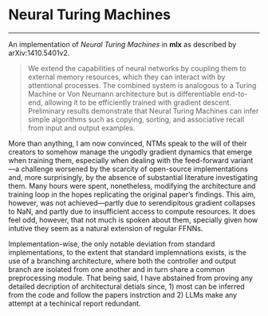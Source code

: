 # **Neural Turing Machines**
- - -
An implementation of *Neural Turing Machines* in **mlx** as described by arXiv:1410.5401v2.
> We extend the capabilities of neural networks by coupling them to external memory resources, which they can interact with by attentional processes. The combined system is analogous to a Turing Machine or Von Neumann architecture but is differentiable end-to-end, allowing it to be efficiently trained with gradient descent. Preliminary results demonstrate that Neural Turing Machines can infer simple algorithms such as copying, sorting, and associative recall from input and output examples.

More than anything, I am now convinced, NTMs speak to the will of their creators to somehow manage the ungodly gradient dynamics that emerge when training them, especially when dealing with the feed-forward variant—a challenge worsened by the scarcity of open-source implementations and, more surprisingly, by the absence of substantial literature investigating them. Many hours were spent, nonetheless, modifying the architecture and training loop in the hopes replicating the original paper’s findings. This aim, however, was not achieved—partly due to serendipitous gradient collapses to NaN, and partly due to insufficient access to compute resources. It does feel odd, however, that not much is spoken about them, specially given how intutive they seem as a natural extension of regular FFNNs.

Implementation-wise, the only notable deviation from standard implementations, to the extent that standard implemnations exists, is the use of a branching architecture, where both the controller and output branch are isolated from one another and in turn share a common preprocessing module. That being said, I have abstained from proving any detailed decription of architectural detials since, 1) most can be inferred from the code and follow the papers instrction and 2) LLMs make any attempt at a techinical report redundant.
